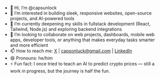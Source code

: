 - 👋 Hi, I’m @capsunlock  
- 👀 I’m interested in building sleek, responsive websites, open-source projects, and AI-powered tools  
- 🌱 I’m currently deepening my skills in fullstack development (React, Tailwind, Node.js) and exploring backend integrations  
- 💞️ I’m looking to collaborate on web projects, dashboards, mobile web apps, developer tools, or anything that makes everyday tasks smarter and more efficient  
- 📫 How to reach me: [X](https://x.com/biggexstar?s=08) | capsonluck@gmail.com | [LinkedIn](https://www.linkedin.com/in/caps-unlock-168a19270/)  
- 😄 Pronouns: he/him  
- ⚡ Fun fact: I once tried to teach an AI to predict crypto prices — still a work in progress, but the journey is half the fun.

<!---
capsunlock/capsunlock is a ✨ special ✨ repository because its `README.md` (this file) appears on your GitHub profile.
You can click the Preview link to take a look at your changes.
--->
